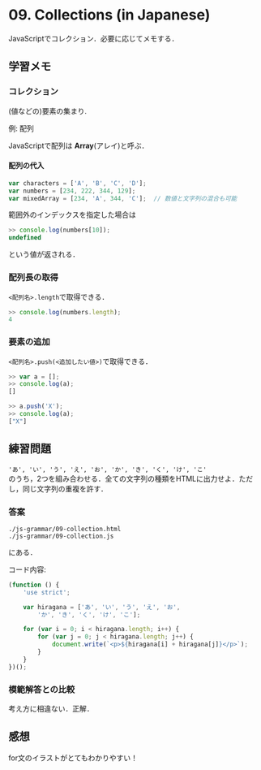 # 09. Collections (in Japanese)

JavaScriptでコレクション．必要に応じてメモする．

## 学習メモ

### コレクション

(値などの)要素の集まり.

例: 配列

JavaScriptで配列は **Array**(アレイ)と呼ぶ．

#### 配列の代入

```javascript
var characters = ['A', 'B', 'C', 'D'];
var numbers = [234, 222, 344, 129]; 
var mixedArray = [234, 'A', 344, 'C'];  // 数値と文字列の混合も可能
```

範囲外のインデックスを指定した場合は

```javascript
>> console.log(numbers[10]);
undefined
```

という値が返される．


### 配列長の取得

`<配列名>.length`で取得できる．

```javascript
>> console.log(numbers.length);
4
```

### 要素の追加

`<配列名>.push(<追加したい値>)`で取得できる．

```javascript
>> var a = [];
>> console.log(a);
[]

>> a.push('X');
>> console.log(a);
["X"]
```

## 練習問題

`'あ', 'い', 'う', 'え', 'お', 'か', 'き', 'く', 'け', 'こ'`<br>
のうち，2つを組み合わせる．全ての文字列の種類をHTMLに出力せよ．ただし，同じ文字列の重複を許す．

### 答案

`./js-grammar/09-collection.html`<br>
`./js-grammar/09-collection.js`

にある．

コード内容:

```javascript
(function () {
    'use strict';

    var hiragana = ['あ', 'い', 'う', 'え', 'お',
        'か', 'き', 'く', 'け', 'こ'];

    for (var i = 0; i < hiragana.length; i++) {
        for (var j = 0; j < hiragana.length; j++) {
            document.write(`<p>${hiragana[i] + hiragana[j]}</p>`);
        }
    }
})();
```

### 模範解答との比較

考え方に相違ない．正解．

## 感想

for文のイラストがとてもわかりやすい！